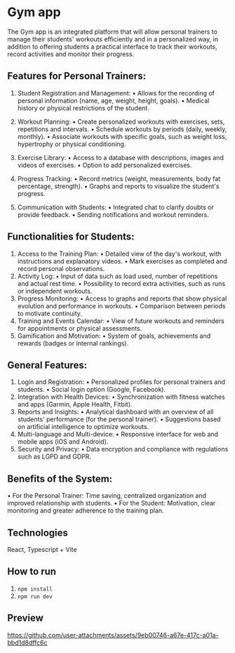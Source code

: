 # Gym app

The Gym app is an integrated platform that will allow personal trainers to manage their students' workouts efficiently and in a personalized way, in addition to offering students a practical interface to track their workouts, record activities and monitor their progress.

## Features for Personal Trainers:

1. Student Registration and Management:
• Allows for the recording of personal information (name, age, weight, height, goals).
• Medical history or physical restrictions of the student.

2. Workout Planning:
• Create personalized workouts with exercises, sets, repetitions and intervals.
• Schedule workouts by periods (daily, weekly, monthly).
• Associate workouts with specific goals, such as weight loss, hypertrophy or physical conditioning.

3. Exercise Library:
• Access to a database with descriptions, images and videos of exercises.
• Option to add personalized exercises.

4. Progress Tracking:
• Record metrics (weight, measurements, body fat percentage, strength).
• Graphs and reports to visualize the student's progress.
5. Communication with Students:
• Integrated chat to clarify doubts or provide feedback.
• Sending notifications and workout reminders.

## Functionalities for Students:
1. Access to the Training Plan:
• Detailed view of the day's workout, with instructions and explanatory videos.
• Mark exercises as completed and record personal observations.
2. Activity Log:
• Input of data such as load used, number of repetitions and actual rest time.
• Possibility to record extra activities, such as runs or independent workouts.
3. Progress Monitoring:
• Access to graphs and reports that show physical evolution and performance in workouts.
• Comparison between periods to motivate continuity.
4. Training and Events Calendar:
• View of future workouts and reminders for appointments or physical assessments.
5. Gamification and Motivation:
• System of goals, achievements and rewards (badges or internal rankings).

## General Features:
1. Login and Registration:
• Personalized profiles for personal trainers and students.
• Social login option (Google, Facebook).
2. Integration with Health Devices:
• Synchronization with fitness watches and apps (Garmin, Apple Health, Fitbit).
3. Reports and Insights:
• Analytical dashboard with an overview of all students' performance (for the personal trainer).
• Suggestions based on artificial intelligence to optimize workouts.
4. Multi-language and Multi-device:
• Responsive interface for web and mobile apps (iOS and Android).
5. Security and Privacy:
• Data encryption and compliance with regulations such as LGPD and GDPR.

## Benefits of the System:
• For the Personal Trainer: Time saving, centralized organization and improved relationship with students.
• For the Student: Motivation, clear monitoring and greater adherence to the training plan.

## Technologies
React, Typescript + Vite

## How to run
1. `npm install`
2. `npm run dev`

## Preview
https://github.com/user-attachments/assets/9eb00746-a67e-417c-a01a-bbd1d8dffc6c

